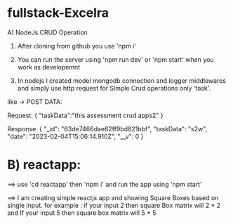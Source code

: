 # fullstack-Excelra
A)  NodeJs CRUD Operation 

1)  After cloning from github you use
    'npm i'

2)  You can run the server using
    'npm run dev' or 'npm start'
    when you work as developemnt

3)  In nodejs I created model mongodb connection and logger middlewares and simply use http request for Simple Crud operations only 'task'. 

like ->
POST DATA:

Request:
{
    "taskData":"this assessment crud apps2"
}

Response:
{
    "_id": "63de7466dae62ff9bd821bbf",
    "taskData": "s2w",
    "date": "2023-02-04T15:06:14.910Z",
    "__v": 0
}


# B) reactapp: 

==> use 'cd reactapp' then 'npm i' 
    and run the app using 'npm start' 

==> I am creating simple reactjs app and showing Square Boxes based on single input.
    for example :
    if your input 2 then square Box matrix will 2 * 2
    and If your input 5 then square box matrix will 5 * 5
